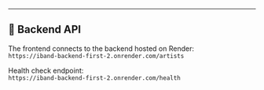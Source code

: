 ---

## 🔗 Backend API
The frontend connects to the backend hosted on Render:  
`https://iband-backend-first-2.onrender.com/artists`

Health check endpoint:  
`https://iband-backend-first-2.onrender.com/health`